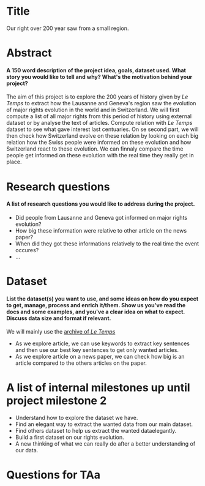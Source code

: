 # Title
Our right over 200 year saw from a small region.

# Abstract
#### A 150 word description of the project idea, goals, dataset used. What story you would like to tell and why? What's the motivation behind your project?

The aim of this project is to explore the 200 years of history given by *Le Temps* to extract how the Lausanne and Geneva's region saw the evolution of major rights evolution in the world and in Switzerland.
We will first compute a list of all major rights from this period of history using external dataset or by analyse the text of articles. Compute relation with *Le Temps* dataset to see what gave interest last centuaries.
On se second part, we will then check how Switzerland evolve on these relation by looking on each big relation how the Swiss people were informed on these evolution and how Switzerland react to these evolution.
We can finnaly compare the time people get informed on these evolution with the real time they really get in place.

# Research questions
#### A list of research questions you would like to address during the project. 

- Did people from Lausanne and Geneva got informed on major rights evolution?
- How big these information were relative to other article on the news paper?
- When did they got these informations relatively to the real time the event occures?
- ...

# Dataset
#### List the dataset(s) you want to use, and some ideas on how do you expect to get, manage, process and enrich it/them. Show us you've read the docs and some examples, and you've a clear idea on what to expect. Discuss data size and format if relevant.

We will mainly use the [archive of *Le Temps*](http://www.letempsarchives.ch/)
- As we explore article, we can use keywords to extract key sentences and then use our best key sentences to get only wanted articles.
- As we explore article on a news paper, we can check how big is an article compared to the others articles on the paper.


# A list of internal milestones up until project milestone 2
- Understand how to explore the dataset we have.
- Find an elegant way to extract the wanted data from our main dataset.
- Find others dataset to help us extract the wanted dataelegantly.
- Build a first dataset on our rights evolution.
- A new thinking of what we can really do after a better understanding of our data.

# Questions for TAa
